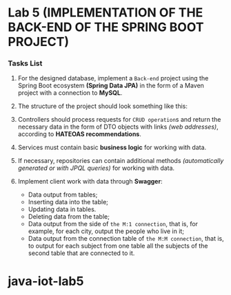# Lab 5 (IMPLEMENTATION OF THE BACK-END OF THE SPRING BOOT PROJECT)

### Tasks List

1. For the designed database, implement a `Back-end` project using the Spring Boot ecosystem **(Spring Data JPA)** in the form of a Maven project with a connection to **MySQL**.

2. The structure of the project should look something like this:

3. Controllers should process requests for `CRUD operation`s and return the necessary data in the form of DTO objects with links *(web addresses)*, according to **HATEOAS recommendations**.

4. Services must contain basic **business logic** for working with data.

5. If necessary, repositories can contain additional methods *(automatically generated or with JPQL queries)* for working with data.

6. Implement client work with data through **Swagger**:
    * Data output from tables;
    * Inserting data into the table;
    * Updating data in tables.
    * Deleting data from the table;
    * Data output from the side of `the M:1 connection`, that is, for example, for each city, output the people who live in it;
    * Data output from the connection table of `the M:M connection`, that is, to output for each subject from one table all the subjects of the second table that are connected to it.

# java-iot-lab5
